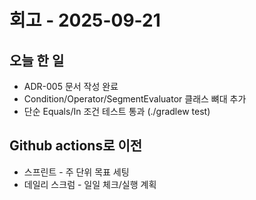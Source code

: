 # 회고 - 2025-09-21

## 오늘 한 일
- ADR-005 문서 작성 완료
- Condition/Operator/SegmentEvaluator 클래스 뼈대 추가
- 단순 Equals/In 조건 테스트 통과 (./gradlew test)

## Github actions로 이전
- 스프린트 - 주 단위 목표 세팅
- 데일리 스크럼 - 일일 체크/실행 계획
